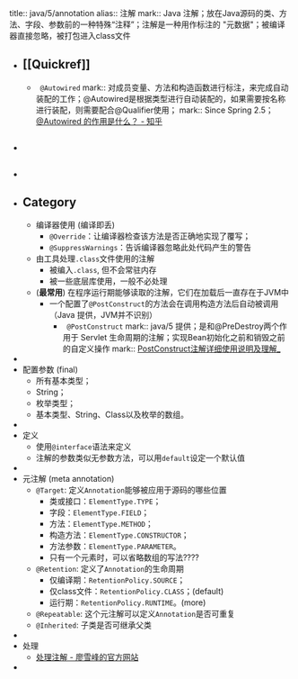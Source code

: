 title:: java/5/annotation
alias:: 注解
mark:: Java 注解；放在Java源码的类、方法、字段、参数前的一种特殊“注释”；注解是一种用作标注的 "元数据"；被编译器直接忽略，被打包进入class文件
- ## [[Quickref]]
  - ` @Autowired`
    mark:: 对成员变量、方法和构造函数进行标注，来完成自动装配的工作；@Autowired是根据类型进行自动装配的，如果需要按名称进行装配，则需要配合@Qualifier使用；
    mark:: Since Spring 2.5；[@Autowired 的作用是什么？ - 知乎](https://zhuanlan.zhihu.com/p/91654572)
- ##
-
- ## Category
  - 编译器使用 (编译即丢)
    - `@Override`：让编译器检查该方法是否正确地实现了覆写；
    - `@SuppressWarnings`：告诉编译器忽略此处代码产生的警告
  - 由工具处理`.class`文件使用的注解
    - 被编入`.class`, 但不会常驻内存
    - 被一些底层库使用，一般不必处理
  - (**最常用**) 在程序运行期能够读取的注解，它们在加载后一直存在于JVM中
    - 一个配置了`@PostConstruct`的方法会在调用构造方法后自动被调用
      （Java 提供，JVM并不识别）
      - ` @PostConstruct`
        mark:: java/5 提供；是和@PreDestroy两个作用于 Servlet 生命周期的注解；实现Bean初始化之前和销毁之前的自定义操作
        mark:: [PostConstruct注解详细使用说明及理解_](https://blog.csdn.net/skh2015java/article/details/117751380)
-
- 配置参数 (final)
  - 所有基本类型；
  - String；
  - 枚举类型；
  - 基本类型、String、Class以及枚举的数组。
-
- 定义
  - 使用`@interface`语法来定义
  - 注解的参数类似无参数方法，可以用`default`设定一个默认值
-
- 元注解 (meta annotation)
  - `@Target`: 定义`Annotation`能够被应用于源码的哪些位置
    - 类或接口：`ElementType.TYPE`；
    - 字段：`ElementType.FIELD`；
    - 方法：`ElementType.METHOD`；
    - 构造方法：`ElementType.CONSTRUCTOR`；
    - 方法参数：`ElementType.PARAMETER`。
    - 只有一个元素时，可以省略数组的写法????
  - `@Retention`: 定义了`Annotation`的生命周期
    - 仅编译期：`RetentionPolicy.SOURCE`；
    - 仅class文件：`RetentionPolicy.CLASS`；(default)
    - 运行期：`RetentionPolicy.RUNTIME`。(more)
  - `@Repeatable`: 这个元注解可以定义`Annotation`是否可重复
  - `@Inherited`: 子类是否可继承父类
-
- 处理
  - [处理注解 - 廖雪峰的官方网站](https://www.liaoxuefeng.com/wiki/1252599548343744/1265102026065728)
-